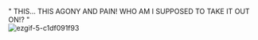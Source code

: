 " THIS... THIS AGONY AND PAIN! WHO AM I SUPPOSED TO TAKE IT OUT ON!? " <br>
![ezgif-5-c1df091f93](https://github.com/bagofbombs/bagofbombs/assets/132232836/a9385fb0-0da7-4691-8074-7846c688ab32)
<br>

